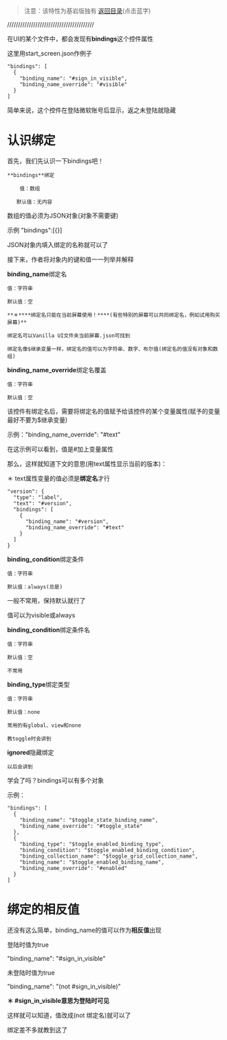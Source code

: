 >注意：该特性为基岩版独有
[返回目录](https://shimo.im/docs/m8AZVO7xNaCnxmAb/)(点击蓝字)

////////////////////////////////////////

在UI的某个文件中，都会发现有**bindings**这个控件属性

这里用start_screen.json作例子

```plain
"bindings": [
  {
    "binding_name": "#sign_in_visible",
    "binding_name_override": "#visible"
  }
]
```
简单来说，这个控件在登陆微软账号后显示，返之未登陆就隐藏
# 认识绑定

首先，我们先认识一下bindings吧！

    **bindings**绑定

        值：数组

       默认值：无内容

数组的值必须为JSON对象(对象不需要键)

示例  "bindings":[{}]

JSON对象内填入绑定的名称就可以了

接下来，作者将对象内的键和值一一列举并解释

**binding_name**绑定名

    值：字符串

    默认值：空

    **＊****绑定名只能在当前屏幕使用！****(有些特别的屏幕可以共同绑定名，例如试用购买屏幕)**

    绑定名可以Vanilla UI文件夹当前屏幕.json可找到

    绑定名像$继承变量一样，绑定名的值可以为字符串、数字、布尔值(绑定名的值没有对象和数组)

  **binding_name_override**绑定名覆盖

    值：字符串

    默认值：空

   该控件有绑定名后，需要将绑定名的值赋予给该控件的某个变量属性(赋予的变量最好不要为$继承变量)

   示例："binding_name_override": "#text"

   在这示例可以看到，值是#加上变量属性

   那么，这样就知道下文的意思(用text属性显示当前的版本)：

＊ text属性变量的值必须是**绑定名**才行

```plain
"version": {
  "type": "label",
  "text": "#version",
  "bindings": [
    {
      "binding_name": "#version",
      "binding_name_override": "#text"
    }
  ]
}
```

  **binding_condition**绑定条件

    值：字符串

    默认值：always(总是)

   一般不常用，保持默认就行了

   值可以为visible或always

**binding_condition**绑定条件名

    值：字符串

    默认值：空

    不常用

**binding_type**绑定类型

    值：字符串

    默认值：none

    常用的有global、view和none

    教toggle时会讲到

  **ignored**隐藏绑定

    以后会讲到

学会了吗？bindings可以有多个对象

示例：

```plain
"bindings": [
  {
    "binding_name": "$toggle_state_binding_name",
    "binding_name_override": "#toggle_state"
  },
  {
    "binding_type": "$toggle_enabled_binding_type",
    "binding_condition": "$toggle_enabled_binding_condition",
    "binding_collection_name": "$toggle_grid_collection_name",
    "binding_name": "$toggle_enabled_binding_name",
    "binding_name_override": "#enabled"
  }
]
```

# 绑定的相反值

还没有这么简单，binding_name的值可以作为**相反值**出现

登陆时值为true

"binding_name": "#sign_in_visible"

未登陆时值为true

"binding_name": "(not #sign_in_visible)"

**＊ #sign_in_visible意思为登陆时可见**

这样就可以知道，值改成(not 绑定名)就可以了

绑定差不多就教到这了


